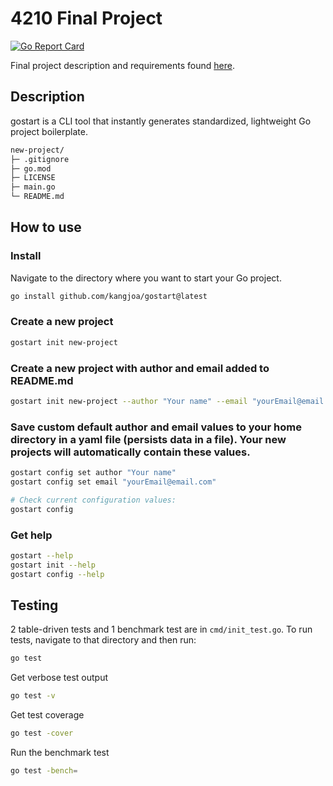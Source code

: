 # 4210 Final Project

[![Go Report Card](https://goreportcard.com/badge/github.com/kangjoa/gostart)](https://goreportcard.com/report/github.com/kangjoa/gostart)

Final project description and requirements found [here](https://github.com/Tech-at-DU/ACS-4210-Strongly-Typed-Languages?tab=readme-ov-file#%66%69%6E%61%6C%2D%70%72%6F%6A%65%63%74).

## Description

gostart is a CLI tool that instantly generates standardized, lightweight Go project boilerplate.

```zsh
new-project/
├─ .gitignore
├─ go.mod
├─ LICENSE
├─ main.go
└─ README.md
```

## How to use

### Install

Navigate to the directory where you want to start your Go project.

```zsh
go install github.com/kangjoa/gostart@latest
```

### Create a new project

```zsh
gostart init new-project
```

### Create a new project with author and email added to README.md

```zsh
gostart init new-project --author "Your name" --email "yourEmail@email.com"
```

### Save custom default author and email values to your home directory in a yaml file (persists data in a file). Your new projects will automatically contain these values.

```zsh
gostart config set author "Your name"
gostart config set email "yourEmail@email.com"

# Check current configuration values:
gostart config
```

### Get help

```zsh
gostart --help
gostart init --help
gostart config --help
```

## Testing

2 table-driven tests and 1 benchmark test are in `cmd/init_test.go`. To run tests, navigate to that directory and then run:

```zsh
go test
```

Get verbose test output

```zsh
go test -v
```

Get test coverage

```zsh
go test -cover
```

Run the benchmark test

```zsh
go test -bench=
```
